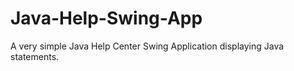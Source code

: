 # Java-Help-Swing-App

A very simple Java Help Center Swing Application displaying Java statements.

